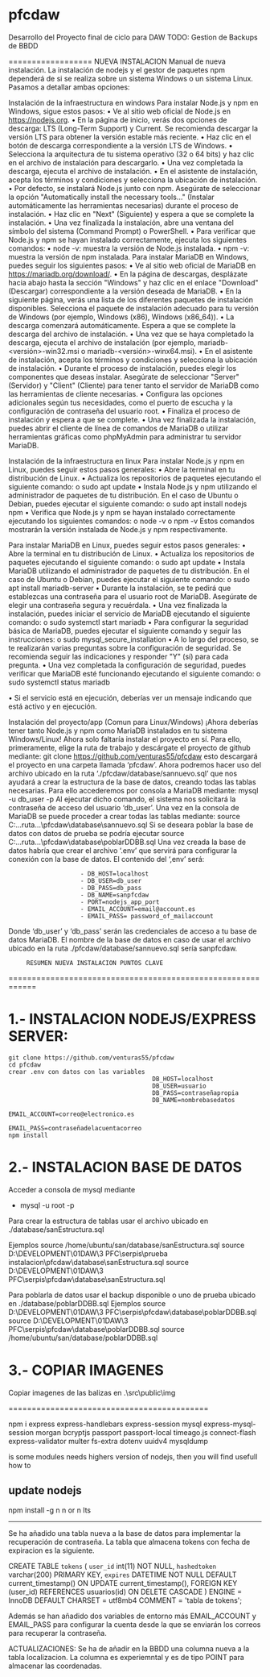 # pfcdaw
Desarrollo del Proyecto final de ciclo para DAW
TODO: Gestion de Backups de BBDD

==================
          NUEVA INSTALACION
Manual de nueva instalación.
La instalación de nodejs y el gestor de paquetes npm dependerá de si se realiza sobre un sistema Windows o un sistema Linux. Pasamos a detallar ambas opciones:

Instalación de la infraestructura en windows
Para instalar Node.js y npm en Windows, sigue estos pasos:
•	Ve al sitio web oficial de Node.js en https://nodejs.org.
•	En la página de inicio, verás dos opciones de descarga: LTS (Long-Term Support) y Current. Se recomienda descargar la versión LTS para obtener la versión estable más reciente.
•	Haz clic en el botón de descarga correspondiente a la versión LTS de Windows.
•	Selecciona la arquitectura de tu sistema operativo (32 o 64 bits) y haz clic en el archivo de instalación para descargarlo.
•	Una vez completada la descarga, ejecuta el archivo de instalación.
•	En el asistente de instalación, acepta los términos y condiciones y selecciona la ubicación de instalación.
•	Por defecto, se instalará Node.js junto con npm. Asegúrate de seleccionar la opción "Automatically install the necessary tools..." (Instalar automáticamente las herramientas necesarias) durante el proceso de instalación.
•	Haz clic en "Next" (Siguiente) y espera a que se complete la instalación.
•	Una vez finalizada la instalación, abre una ventana del símbolo del sistema (Command Prompt) o PowerShell.
•	Para verificar que Node.js y npm se hayan instalado correctamente, ejecuta los siguientes comandos:
•	node -v: muestra la versión de Node.js instalada.
•	npm -v: muestra la versión de npm instalada.
Para instalar MariaDB en Windows, puedes seguir los siguientes pasos:
•	Ve al sitio web oficial de MariaDB en https://mariadb.org/download/.
•	En la página de descargas, desplázate hacia abajo hasta la sección "Windows" y haz clic en el enlace "Download" (Descargar) correspondiente a la versión deseada de MariaDB.
•	En la siguiente página, verás una lista de los diferentes paquetes de instalación disponibles. Selecciona el paquete de instalación adecuado para tu versión de Windows (por ejemplo, Windows (x86), Windows (x86_64)).
•	La descarga comenzará automáticamente. Espera a que se complete la descarga del archivo de instalación.
•	Una vez que se haya completado la descarga, ejecuta el archivo de instalación (por ejemplo, mariadb-<versión>-win32.msi o mariadb-<versión>-winx64.msi).
•	En el asistente de instalación, acepta los términos y condiciones y selecciona la ubicación de instalación.
•	Durante el proceso de instalación, puedes elegir los componentes que deseas instalar. Asegúrate de seleccionar "Server" (Servidor) y "Client" (Cliente) para tener tanto el servidor de MariaDB como las herramientas de cliente necesarias.
•	Configura las opciones adicionales según tus necesidades, como el puerto de escucha y la configuración de contraseña del usuario root.
•	Finaliza el proceso de instalación y espera a que se complete.
•	Una vez finalizada la instalación, puedes abrir el cliente de línea de comandos de MariaDB o utilizar herramientas gráficas como phpMyAdmin para administrar tu servidor MariaDB.
 

Instalación de la infraestructura en linux
Para instalar Node.js y npm en Linux, puedes seguir estos pasos generales:
•	Abre la terminal en tu distribución de Linux.
•	Actualiza los repositorios de paquetes ejecutando el siguiente comando:
        o	sudo apt update
•	Instala Node.js y npm utilizando el administrador de paquetes de tu distribución. En el caso de Ubuntu o Debian, puedes ejecutar el siguiente comando:
        o	sudo apt install nodejs npm
•	Verifica que Node.js y npm se hayan instalado correctamente ejecutando los siguientes comandos:
        o	node -v
        o	npm -v
Estos comandos mostrarán la versión instalada de Node.js y npm respectivamente.

Para instalar MariaDB en Linux, puedes seguir estos pasos generales:
•	Abre la terminal en tu distribución de Linux.
•	Actualiza los repositorios de paquetes ejecutando el siguiente comando:
        o	sudo apt update
•	Instala MariaDB utilizando el administrador de paquetes de tu distribución. En el caso de Ubuntu o Debian, puedes ejecutar el siguiente comando:
        o	sudo apt install mariadb-server
•	Durante la instalación, se te pedirá que establezcas una contraseña para el usuario root de MariaDB. Asegúrate de elegir una contraseña segura y recuérdala.
•	Una vez finalizada la instalación, puedes iniciar el servicio de MariaDB ejecutando el siguiente comando:
        o	sudo systemctl start mariadb
•	Para configurar la seguridad básica de MariaDB, puedes ejecutar el siguiente comando y seguir las instrucciones:
        o	sudo mysql_secure_installation
•	A lo largo del proceso, se te realizarán varias preguntas sobre la configuración de seguridad. Se recomienda seguir las indicaciones y responder "Y" (sí) para cada pregunta.
•	Una vez completada la configuración de seguridad, puedes verificar que MariaDB esté funcionando ejecutando el siguiente comando:
        o	sudo systemctl status mariadb

•	Si el servicio está en ejecución, deberías ver un mensaje indicando que está activo y en ejecución.

Instalación del proyecto/app (Comun para Linux/Windows)
¡Ahora deberías tener tanto Node.js y npm como MariaDB instalados en tu sistema Windows/Linux!  Ahora solo faltaría instalar el proyecto en sí. Para ello, primeramente, elige la ruta de trabajo y descárgate el proyecto de github mediante:
git clone https://github.com/venturas55/pfcdaw
esto descargará el proyecto en una carpeta llamada ‘pfcdaw’.
Ahora podremos hacer uso del archivo ubicado en la ruta ‘./pfcdaw/database/sannuevo.sql’ que nos ayudará a crear la estructura de la base de datos, creando todas las tablas necesarias. Para ello accederemos por consola a MariaDB mediante:
mysql -u db_user -p
Al ejecutar dicho comando, el sistema nos solicitará la contraseña de acceso del usuario ‘db_user’. Una vez en la consola de MariaDB se puede proceder a crear todas las tablas mediante:
source C:\...ruta...\pfcdaw\database\sannuevo.sql
Si se deseara poblar la base de datos con datos de prueba se podría ejecutar 
source C:\...ruta...\pfcdaw\database\poblarDDBB.sql
Una vez creada la base de datos habría que crear el archivo ‘.env’ que servirá para configurar la conexión con la base de datos. El contenido del ‘,env’ será:

                        - DB_HOST=localhost
                        - DB_USER=db_user
                        - DB_PASS=db_pass
                        - DB_NAME=sanpfcdaw
                        - PORT=nodejs_app_port
                        - EMAIL_ACCOUNT=email@account.es
                        - EMAIL_PASS= password_of_mailaccount

Donde ‘db_user’ y ‘db_pass’ serán las credenciales de acceso a tu base de datos MariaDB. El nombre de la base de datos en caso de usar el archivo ubicado en la ruta ./pfcdaw/database/sannuevo.sql sería sanpfcdaw.




         RESUMEN NUEVA INSTALACION PUNTOS CLAVE
============================================================

# 1.- INSTALACION NODEJS/EXPRESS SERVER:
    git clone https://github.com/venturas55/pfcdaw
    cd pfcdaw
    crear .env con datos con las variables 
                                            DB_HOST=localhost
                                            DB_USER=usuario
                                            DB_PASS=contraseñapropia
                                            DB_NAME=nombrebasedatos
                                            EMAIL_ACCOUNT=correo@electronico.es
                                            EMAIL_PASS=contraseñadelacuentacorreo
    npm install

# 2.- INSTALACION BASE DE DATOS
Acceder a consola de mysql mediante

- mysql -u root -p 

Para crear la estructura de tablas usar el archivo ubicado en ./database/sanEstructura.sql

Ejemplos
source /home/ubuntu/san/database/sanEstructura.sql
source D:\DEVELOPMENT\01DAW\3 PFC\serpis\prueba instalacion\pfcdaw\database\sanEstructura.sql
source D:\DEVELOPMENT\01DAW\3 PFC\serpis\pfcdaw\database\sanEstructura.sql

Para poblarla de datos usar el backup disponible o uno de prueba ubicado en ./database/poblarDDBB.sql
Ejemplos
source D:\DEVELOPMENT\01DAW\3 PFC\serpis\pfcdaw\database\poblarDDBB.sql
source D:\DEVELOPMENT\01DAW\3 PFC\serpis\pfcdaw\database\poblarDDBB.sql
source /home/ubuntu/san/database/poblarDDBB.sql


# 3.- COPIAR IMAGENES
Copiar imagenes de las balizas en .\src\public\img


===========================================

npm i express express-handlebars express-session mysql express-mysql-session morgan bcryptjs passport passport-local timeago.js connect-flash express-validator multer fs-extra dotenv uuidv4 mysqldump

is some modules needs highers version of nodejs, then you will find usefull how to

update nodejs
-------------------
npm install -g n
n <version-number>    or      n lts

----------------
Se ha añadido una tabla nueva a la base de datos para implementar la recuperación de contraseña. La tabla que almacena tokens con fecha de expiracion es la siguiente.

CREATE TABLE `tokens` (
  `user_id` int(11) NOT NULL,
  `hashedtoken` varchar(200) PRIMARY KEY,
  `expires` DATETIME NOT NULL DEFAULT current_timestamp() ON UPDATE current_timestamp(),
   FOREIGN KEY (user_id) REFERENCES usuarios(id) ON DELETE CASCADE
) ENGINE = InnoDB DEFAULT CHARSET = utf8mb4 COMMENT = 'tabla de tokens';

Además se han añadido dos variables de entorno más EMAIL_ACCOUNT y EMAIL_PASS para configurar la cuenta desde la que se enviarán los correos para recuperar la contraseña.


ACTUALIZACIONES:
Se ha de añadir en la BBDD una columna nueva a la tabla localizacion. La columna es experiemntal y es de tipo POINT para almacenar las coordenadas.